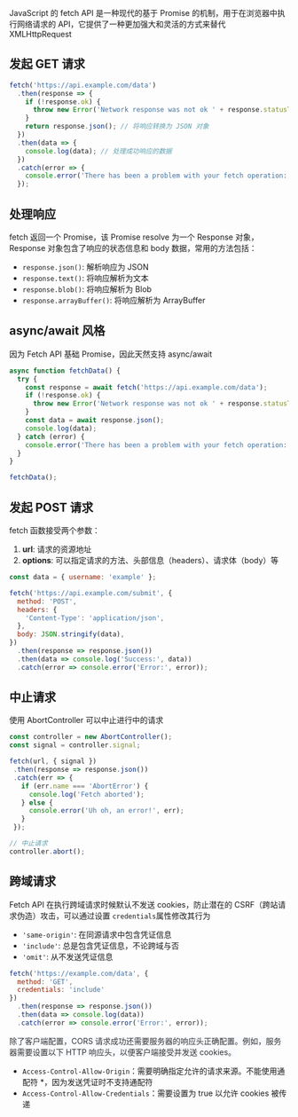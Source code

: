 JavaScript 的 fetch API 是一种现代的基于 Promise 的机制，用于在浏览器中执行网络请求的 API，它提供了一种更加强大和灵活的方式来替代 XMLHttpRequest

## 发起 GET 请求
```javascript
fetch('https://api.example.com/data')
  .then(response => {
    if (!response.ok) {
      throw new Error('Network response was not ok ' + response.statusText);
    }
    return response.json(); // 将响应转换为 JSON 对象
  })
  .then(data => {
    console.log(data); // 处理成功响应的数据
  })
  .catch(error => {
    console.error('There has been a problem with your fetch operation:', error);
  });
```

## 处理响应
fetch 返回一个 Promise，该 Promise resolve 为一个 Response 对象，Response 对象包含了响应的状态信息和 body 数据，常用的方法包括：

+ `response.json()`: 解析响应为 JSON
+ `response.text()`: 将响应解析为文本
+ `response.blob()`: 将响应解析为 Blob
+ `response.arrayBuffer()`: 将响应解析为 ArrayBuffer

## async/await 风格
因为 Fetch API 基础 Promise，因此天然支持 async/await

```javascript
async function fetchData() {
  try {
    const response = await fetch('https://api.example.com/data');
    if (!response.ok) {
      throw new Error('Network response was not ok ' + response.statusText);
    }
    const data = await response.json();
    console.log(data);
  } catch (error) {
    console.error('There has been a problem with your fetch operation:', error);
  }
}

fetchData();
```

## 发起 POST 请求
fetch 函数接受两个参数：

1. **url**: 请求的资源地址
2. **options**: 可以指定请求的方法、头部信息（headers）、请求体（body）等

```javascript
const data = { username: 'example' };

fetch('https://api.example.com/submit', {
  method: 'POST',
  headers: {
    'Content-Type': 'application/json',
  },
  body: JSON.stringify(data),
})
  .then(response => response.json())
  .then(data => console.log('Success:', data))
  .catch(error => console.error('Error:', error));
```

## 中止请求
使用 AbortController 可以中止进行中的请求

```javascript
const controller = new AbortController();
const signal = controller.signal;

fetch(url, { signal })
 .then(response => response.json())
 .catch(err => {
   if (err.name === 'AbortError') {
     console.log('Fetch aborted');
   } else {
     console.error('Uh oh, an error!', err);
   }
 });

// 中止请求
controller.abort();
```

## 跨域请求
Fetch API 在执行跨域请求时候默认不发送 cookies，防止潜在的 CSRF（跨站请求伪造）攻击，可以通过设置 `credentials`属性修改其行为

+ `'same-origin'`: 在同源请求中包含凭证信息
+ `'include'`: 总是包含凭证信息，不论跨域与否
+ `'omit'`: 从不发送凭证信息

```javascript
fetch('https://example.com/data', {
  method: 'GET',
  credentials: 'include'
})
  .then(response => response.json())
  .then(data => console.log(data))
  .catch(error => console.error('Error:', error));
```

<font style="color:rgb(51, 51, 51);background-color:rgb(249, 250, 255);">除了客户端配置，CORS 请求成功还需要服务器的响应头正确配置。例如，服务器需要设置以下 HTTP 响应头，以便客户端接受并发送 cookies。</font>

+ `Access-Control-Allow-Origin`：需要明确指定允许的请求来源。不能使用通配符 *，因为发送凭证时不支持通配符
+ `Access-Control-Allow-Credentials`：需要设置为 true 以允许 cookies 被传递

  


